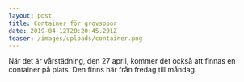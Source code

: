 ```yaml
---
layout: post
title: Container för grovsopor
date: 2019-04-12T20:20:45.291Z
teaser: /images/uploads/container.png
---
```

När det är vårstädning, den 27 april, kommer det också att finnas en container på plats. Den finns här från fredag till måndag.
